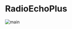 # RadioEchoPlus
![main](https://user-images.githubusercontent.com/10674715/96372070-74919880-1165-11eb-87d7-8fc4ea166aa7.jpg)
